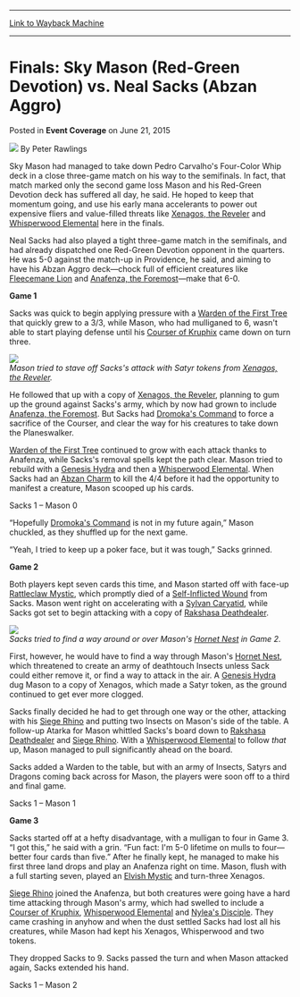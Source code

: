 
---
[Link to Wayback Machine](https://web.archive.org/web/20150623122124/http://magic.wizards.com/en/events/coverage/gppro15/finals-sky-mason-vs-neal-sacks-2015-06-21)

[_metadata_:author]:- "Peter Rawlings"
[_metadata_:description]:- "Sky Mason had managed to take down Pedro Carvalho's Four-Color Whip deck in a close three-game match on his way to the semifinals. In fact, that match marked only the second game loss Mason and his Red-Green Devotion deck has suffered all day, he said."
[_metadata_:generator]:- "Drupal 7 (http://drupal.org)"
[_metadata_:node]:- "406016"
[_metadata_:publish_date]:- "2015-06-21"
[_metadata_:source]:- "div-main-content"
[_metadata_:title]:- "Finals: Sky Mason (Red-Green Devotion) vs. Neal Sacks (Abzan Aggro)"
[_metadata_:wayback_capture_timestamp]:- "2015-06-23 12:21:24"
[_metadata_:wayback_raw_url]:- "https://web.archive.org/web/20150623122124id_/http://magic.wizards.com/en/events/coverage/gppro15/finals-sky-mason-vs-neal-sacks-2015-06-21"
[_metadata_:wayback_url]:- "http://magic.wizards.com/en/events/coverage/gppro15/finals-sky-mason-vs-neal-sacks-2015-06-21"
---


Finals: Sky Mason (Red-Green Devotion) vs. Neal Sacks (Abzan Aggro)
===================================================================



 Posted in **Event Coverage**
 on June 21, 2015 






![](https://media.magic.wizards.com/styles/auth_small/public/images/hero/news_default_wizards_logo_0.jpg)
By Peter Rawlings











Sky Mason had managed to take down Pedro Carvalho's Four-Color Whip deck in a close three-game match on his way to the semifinals. In fact, that match marked only the second game loss Mason and his Red-Green Devotion deck has suffered all day, he said. He hoped to keep that momentum going, and use his early mana accelerants to power out expensive fliers and value-filled threats like [Xenagos, the Reveler](http://gatherer.wizards.com/Pages/Card/Details.aspx?name=Xenagos%2C+the+Reveler) and [Whisperwood Elemental](http://gatherer.wizards.com/Pages/Card/Details.aspx?name=Whisperwood+Elemental) here in the finals.



Neal Sacks had also played a tight three-game match in the semifinals, and had already dispatched one Red-Green Devotion opponent in the quarters. He was 5-0 against the match-up in Providence, he said, and aiming to have his Abzan Aggro deck—chock full of efficient creatures like [Fleecemane Lion](http://gatherer.wizards.com/Pages/Card/Details.aspx?name=Fleecemane+Lion) and [Anafenza, the Foremost](http://gatherer.wizards.com/Pages/Card/Details.aspx?name=Anafenza%2C+the+Foremost)—make that 6-0.



**Game 1**



Sacks was quick to begin applying pressure with a [Warden of the First Tree](http://gatherer.wizards.com/Pages/Card/Details.aspx?name=Warden+of+the+First+Tree) that quickly grew to a 3/3, while Mason, who had mulliganed to 6, wasn't able to start playing defense until his [Courser of Kruphix](http://gatherer.wizards.com/Pages/Card/Details.aspx?name=Courser+of+Kruphix) came down on turn three.



![](https://media.wizards.com/2015/events/gpcop15/gpprov15_finalsMason.jpg)  
*Mason tried to stave off Sacks's attack with Satyr tokens from [Xenagos, the Reveler](http://gatherer.wizards.com/Pages/Card/Details.aspx?name=Xenagos%2C+the+Reveler).*



He followed that up with a copy of [Xenagos, the Reveler](http://gatherer.wizards.com/Pages/Card/Details.aspx?name=Xenagos%2C+the+Reveler), planning to gum up the ground against Sacks's army, which by now had grown to include [Anafenza, the Foremost](http://gatherer.wizards.com/Pages/Card/Details.aspx?name=Anafenza%2C+the+Foremost). But Sacks had [Dromoka's Command](http://gatherer.wizards.com/Pages/Card/Details.aspx?name=Dromoka%27s+Command) to force a sacrifice of the Courser, and clear the way for his creatures to take down the Planeswalker.



[Warden of the First Tree](http://gatherer.wizards.com/Pages/Card/Details.aspx?name=Warden+of+the+First+Tree) continued to grow with each attack thanks to Anafenza, while Sacks's removal spells kept the path clear. Mason tried to rebuild with a [Genesis Hydra](http://gatherer.wizards.com/Pages/Card/Details.aspx?name=Genesis+Hydra) and then a [Whisperwood Elemental](http://gatherer.wizards.com/Pages/Card/Details.aspx?name=Whisperwood+Elemental). When Sacks had an [Abzan Charm](http://gatherer.wizards.com/Pages/Card/Details.aspx?name=Abzan+Charm) to kill the 4/4 before it had the opportunity to manifest a creature, Mason scooped up his cards.



Sacks 1 – Mason 0



“Hopefully [Dromoka's Command](http://gatherer.wizards.com/Pages/Card/Details.aspx?name=Dromoka%27s+Command) is not in my future again,” Mason chuckled, as they shuffled up for the next game.



“Yeah, I tried to keep up a poker face, but it was tough,” Sacks grinned.



**Game 2**



Both players kept seven cards this time, and Mason started off with face-up [Rattleclaw Mystic](http://gatherer.wizards.com/Pages/Card/Details.aspx?name=Rattleclaw+Mystic), which promptly died of a [Self-Inflicted Wound](http://gatherer.wizards.com/Pages/Card/Details.aspx?name=Self-Inflicted+Wound) from Sacks. Mason went right on accelerating with a [Sylvan Caryatid](http://gatherer.wizards.com/Pages/Card/Details.aspx?name=Sylvan+Caryatid), while Sacks got set to begin attacking with a copy of [Rakshasa Deathdealer](http://gatherer.wizards.com/Pages/Card/Details.aspx?name=Rakshasa+Deathdealer).



![](https://media.wizards.com/2015/events/gpcop15/gpprov15_finalsSacks.jpg)  
*Sacks tried to find a way around or over Mason's [Hornet Nest](http://gatherer.wizards.com/Pages/Card/Details.aspx?name=Hornet+Nest) in Game 2.*



First, however, he would have to find a way through Mason's [Hornet Nest](http://gatherer.wizards.com/Pages/Card/Details.aspx?name=Hornet+Nest), which threatened to create an army of deathtouch Insects unless Sack could either remove it, or find a way to attack in the air. A [Genesis Hydra](http://gatherer.wizards.com/Pages/Card/Details.aspx?name=Genesis+Hydra) dug Mason to a copy of Xenagos, which made a Satyr token, as the ground continued to get ever more clogged.



Sacks finally decided he had to get through one way or the other, attacking with his [Siege Rhino](http://gatherer.wizards.com/Pages/Card/Details.aspx?name=Siege+Rhino) and putting two Insects on Mason's side of the table. A follow-up Atarka for Mason whittled Sacks's board down to [Rakshasa Deathdealer](http://gatherer.wizards.com/Pages/Card/Details.aspx?name=Rakshasa+Deathdealer) and [Siege Rhino](http://gatherer.wizards.com/Pages/Card/Details.aspx?name=Siege+Rhino). With a [Whisperwood Elemental](http://gatherer.wizards.com/Pages/Card/Details.aspx?name=Whisperwood+Elemental) to follow *that* up, Mason managed to pull significantly ahead on the board.



Sacks added a Warden to the table, but with an army of Insects, Satyrs and Dragons coming back across for Mason, the players were soon off to a third and final game.



Sacks 1 – Mason 1



**Game 3**



Sacks started off at a hefty disadvantage, with a mulligan to four in Game 3. “I got this,” he said with a grin. “Fun fact: I'm 5-0 lifetime on mulls to four—better four cards than five.” After he finally kept, he managed to make his first three land drops and play an Anafenza right on time. Mason, flush with a full starting seven, played an [Elvish Mystic](http://gatherer.wizards.com/Pages/Card/Details.aspx?name=Elvish+Mystic) and turn-three Xenagos.



[Siege Rhino](http://gatherer.wizards.com/Pages/Card/Details.aspx?name=Siege+Rhino) joined the Anafenza, but both creatures were going have a hard time attacking through Mason's army, which had swelled to include a [Courser of Kruphix](http://gatherer.wizards.com/Pages/Card/Details.aspx?name=Courser+of+Kruphix), [Whisperwood Elemental](http://gatherer.wizards.com/Pages/Card/Details.aspx?name=Whisperwood+Elemental) and [Nylea's Disciple](http://gatherer.wizards.com/Pages/Card/Details.aspx?name=Nylea%27s+Disciple). They came crashing in anyhow and when the dust settled Sacks had lost all his creatures, while Mason had kept his Xenagos, Whisperwood and two tokens.



They dropped Sacks to 9. Sacks passed the turn and when Mason attacked again, Sacks extended his hand.



Sacks 1 – Mason 2







